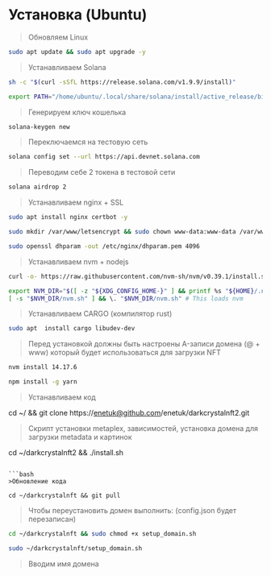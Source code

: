 # Установка (Ubuntu)

>Обновляем Linux

```bash
sudo apt update && sudo apt upgrade -y
```

>Устанавливаем Solana

```bash
sh -c "$(curl -sSfL https://release.solana.com/v1.9.9/install)"

export PATH="/home/ubuntu/.local/share/solana/install/active_release/bin:$PATH"
```


>Генерируем ключ кошелька

```bash
solana-keygen new
```

>Переключаемся на тестовую сеть

```bash
solana config set --url https://api.devnet.solana.com
```


>Переводим себе 2 токена в тестовой сети

```bash
solana airdrop 2
```



>Устанавливаем nginx + SSL

```bash
sudo apt install nginx certbot -y

sudo mkdir /var/www/letsencrypt && sudo chown www-data:www-data /var/www/letsencrypt

sudo openssl dhparam -out /etc/nginx/dhparam.pem 4096
```




>Устанавливаем nvm + nodejs

```bash
curl -o- https://raw.githubusercontent.com/nvm-sh/nvm/v0.39.1/install.sh | bash

export NVM_DIR="$([ -z "${XDG_CONFIG_HOME-}" ] && printf %s "${HOME}/.nvm" || printf %s "${XDG_CONFIG_HOME}/nvm")"
[ -s "$NVM_DIR/nvm.sh" ] && \. "$NVM_DIR/nvm.sh" # This loads nvm
```

>Устанавливаем CARGO (компилятор rust)

```bash
sudo apt  install cargo libudev-dev
```

>Перед установкой должны быть настроены A-записи домена (@ + www) который будет использоваться для загрузки NFT

```bash
nvm install 14.17.6

npm install -g yarn 
```

>Устанавливаем код

cd ~/ && git clone https://enetuk@github.com/enetuk/darkcrystalnft2.git

>Скрипт установки metaplex, зависимостей, установка домена для загрузки metadata и картинок

cd ~/darkcrystalnft2 && ./install.sh

```

```bash
>Обновление кода

cd ~/darkcrystalnft && git pull
```


>Чтобы переустановить домен выполнить: (config.json будет перезаписан)

```bash
cd ~/darkcrystalnft && sudo chmod +x setup_domain.sh

sudo ~/darkcrystalnft/setup_domain.sh
```

>Вводим имя домена


